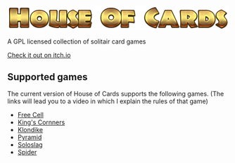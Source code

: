 ![House Of Cards](https://github.com/PhantasarProductions/House-Of-Cards/blob/main/SRC/Assets/Tricky/GFX/Logo/Main.png?raw=true)

 A GPL licensed collection of solitair card games


 [Check it out on itch.io](https://phantasar-productions.itch.io/house-of-cards)


## Supported games

The current version of House of Cards supports the following games.
(The links will lead you to a video in which I explain the rules of that game)

- [Free Cell](https://rumble.com/v4mc2k2-how-to-play-free-cell.html)
- [King's Cornners](https://rumble.com/v4j9llu-how-to-play-kings-corners.html)
- [Klondike](https://rumble.com/v4khod6-how-to-play-klondike.html)
- [Pyramid](https://rumble.com/v4j9mwk-how-to-play-pyramid.html)
- [Soloslag](https://rumble.com/v4licyo-how-to-play-soloslag.html)
- [Spider](https://rumble.com/v4j9qj0-how-to-play-spider.html)
